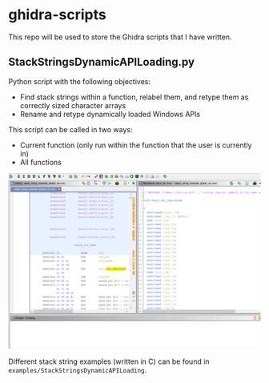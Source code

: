 # ghidra-scripts
This repo will be used to store the Ghidra scripts that I have written.

## StackStringsDynamicAPILoading.py
Python script with the following objectives:
- Find stack strings within a function, relabel them, and retype them as correctly sized character arrays
- Rename and retype dynamically loaded Windows APIs

This script can be called in two ways:
- Current function (only run within the function that the user is currently in)
- All functions

![](./img/StackStringsDynamicAPILoading_example.gif)

Different stack string examples (written in C) can be found in `examples/StackStringsDynamicAPILoading`.
